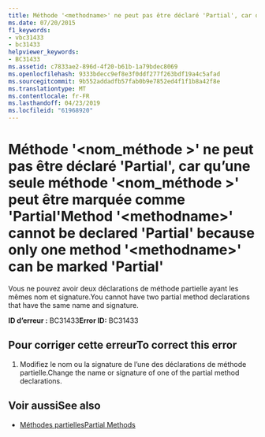 ```yaml
---
title: Méthode '<methodname>' ne peut pas être déclaré 'Partial', car qu’une seule méthode '<methodname>' peut être marquée comme 'Partial'
ms.date: 07/20/2015
f1_keywords:
- vbc31433
- bc31433
helpviewer_keywords:
- BC31433
ms.assetid: c7833ae2-896d-4f20-b61b-1a79bdec8069
ms.openlocfilehash: 9333bdecc9ef8e3f0ddf277f263bdf19a4c5afad
ms.sourcegitcommit: 9b552addadfb57fab0b9e7852ed4f1f1b8a42f8e
ms.translationtype: MT
ms.contentlocale: fr-FR
ms.lasthandoff: 04/23/2019
ms.locfileid: "61968920"
---
```

# <a name="method-methodname-cannot-be-declared-partial-because-only-one-method-methodname-can-be-marked-partial"></a><span data-ttu-id="0a735-102">Méthode '\<nom_méthode >' ne peut pas être déclaré 'Partial', car qu’une seule méthode '\<nom_méthode >' peut être marquée comme 'Partial'</span><span class="sxs-lookup"><span data-stu-id="0a735-102">Method '\<methodname>' cannot be declared 'Partial' because only one method '\<methodname>' can be marked 'Partial'</span></span>
<span data-ttu-id="0a735-103">Vous ne pouvez avoir deux déclarations de méthode partielle ayant les mêmes nom et signature.</span><span class="sxs-lookup"><span data-stu-id="0a735-103">You cannot have two partial method declarations that have the same name and signature.</span></span>  
  
 <span data-ttu-id="0a735-104">**ID d’erreur :** BC31433</span><span class="sxs-lookup"><span data-stu-id="0a735-104">**Error ID:** BC31433</span></span>  
  
## <a name="to-correct-this-error"></a><span data-ttu-id="0a735-105">Pour corriger cette erreur</span><span class="sxs-lookup"><span data-stu-id="0a735-105">To correct this error</span></span>  
  
1. <span data-ttu-id="0a735-106">Modifiez le nom ou la signature de l’une des déclarations de méthode partielle.</span><span class="sxs-lookup"><span data-stu-id="0a735-106">Change the name or signature of one of the partial method declarations.</span></span>  
  
## <a name="see-also"></a><span data-ttu-id="0a735-107">Voir aussi</span><span class="sxs-lookup"><span data-stu-id="0a735-107">See also</span></span>

- [<span data-ttu-id="0a735-108">Méthodes partielles</span><span class="sxs-lookup"><span data-stu-id="0a735-108">Partial Methods</span></span>](../../visual-basic/programming-guide/language-features/procedures/partial-methods.md)
